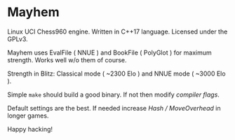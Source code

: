 # Mayhem

Linux UCI Chess960 engine.
Written in C++17 language.
Licensed under the GPLv3.

Mayhem uses EvalFile ( NNUE ) and BookFile ( PolyGlot ) for maximum strength.
Works well w/o them of course.

Strength in Blitz: Classical mode ( ~2300 Elo ) and NNUE mode ( ~3000 Elo ).

Simple `make` should build a good binary.
If not then modify *compiler flags*.

Default settings are the best.
If needed increase _Hash / MoveOverhead_ in longer games.

Happy hacking!
